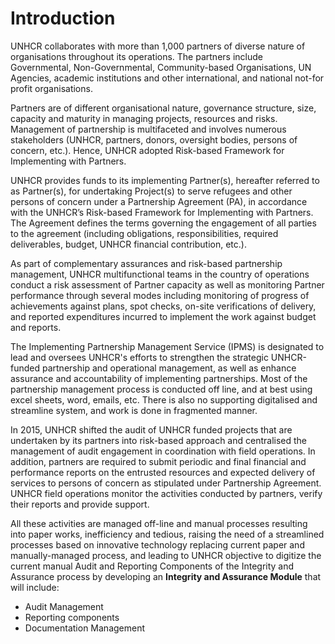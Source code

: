 # Introduction

UNHCR collaborates with more than 1,000 partners of diverse nature of organisations throughout its operations. The partners include Governmental, Non-Governmental, Community-based Organisations, UN Agencies, academic institutions and other international, and national not-for profit organisations.

Partners are of different organisational nature, governance structure, size, capacity and maturity in managing projects, resources and risks. Management of partnership is multifaceted and involves numerous stakeholders (UNHCR, partners, donors, oversight bodies, persons of concern, etc.). Hence, UNHCR adopted Risk-based Framework for Implementing with Partners.

UNHCR provides funds to its implementing Partner(s), hereafter referred to as Partner(s), for undertaking Project(s) to serve refugees and other persons of concern under a Partnership Agreement (PA), in accordance with the UNHCR’s Risk-based Framework for Implementing with Partners.  The Agreement defines the terms governing the engagement of all parties to the agreement (including obligations, responsibilities, required deliverables, budget, UNHCR financial contribution, etc.).

As part of complementary assurances and risk-based partnership management, UNHCR multifunctional teams in the country of operations conduct a risk assessment of Partner capacity as well as monitoring Partner performance through several modes including monitoring of progress of achievements against plans, spot checks, on-site verifications of delivery, and  reported expenditures incurred to implement the work against budget and reports.

The Implementing Partnership Management Service (IPMS) is designated to lead and oversees UNHCR's efforts to strengthen the strategic UNHCR-funded partnership and operational management, as well as enhance assurance and accountability of implementing partnerships. Most of the partnership management process is conducted off line, and at best using excel sheets, word, emails, etc. There is also no supporting digitalised and streamline system, and work is done in fragmented manner.

In 2015, UNHCR shifted the audit of UNHCR funded projects that are undertaken by its partners into risk-based approach and centralised the management of audit engagement in coordination with field operations. In addition, partners are required to submit periodic and final financial and performance reports on the entrusted resources and expected delivery of services to persons of concern as stipulated under Partnership Agreement. UNHCR field operations monitor the activities conducted by partners, verify their reports and provide support.

All these activities are managed off-line and manual processes resulting into paper works, inefficiency and tedious, raising the need of a streamlined processes based on innovative technology replacing current paper and manually-managed process, and leading to UNHCR objective to digitize the current manual Audit and Reporting Components of the Integrity and Assurance process by developing an **Integrity and Assurance Module** that will  include:

- Audit Management
- Reporting components
- Documentation Management
